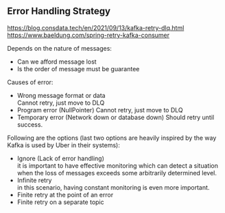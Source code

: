 ## Error Handling Strategy
https://blog.consdata.tech/en/2021/09/13/kafka-retry-dlq.html  
https://www.baeldung.com/spring-retry-kafka-consumer  

Depends on the nature of messages:
- Can we afford message lost
- Is the order of message must be guarantee

Causes of error:
- Wrong message format or data  
  Cannot retry, just move to DLQ
- Program error (NullPointer)
  Cannot retry, just move to DLQ
- Temporary error (Network down or database down)
  Should retry until success.

Following are the options (last two options are heavily inspired by the way Kafka is used by Uber in their systems):  
- Ignore (Lack of error handling)  
  it is important to have effective monitoring which can detect a situation when the loss of messages exceeds some arbitrarily determined level.
- Infinite retry  
  in this scenario, having constant monitoring is even more important.
- Finite retry at the point of an error
- Finite retry on a separate topic

    
